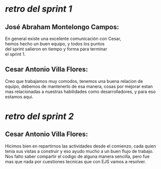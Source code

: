 # *retro del sprint 1*

## José Abraham Montelongo Campos:

En general existe una excelente comunicación con Cesar,  
hemos hecho un buen equipo, y todos los puntos  
del sprint salieron en tiempo y forma para terminar  
el sprint 1. 


## Cesar Antonio Villa Flores:  

Creo que trabajamos muy comodos, tenemos una buena relacion de equipo, debemos de mantenerlo de esa manera, cosas por mejorar estan mas relacionadas a nuestras habilidades como desarrolladores, y para eso estamos aqui.

# *retro del sprint 2*

## Cesar Antonio Villa Flores:

Hicimos bien en repartirnos las actividades desde el comienzo, cada quien tenia sus vistas a construir y eso ayudo mucho a un buen flujo de trabajo. Nos falto saber compartir el codigo de alguna manera sencilla, pero fue mas que nada por cuestiones tecnicas que con EJS vamos a resolver.